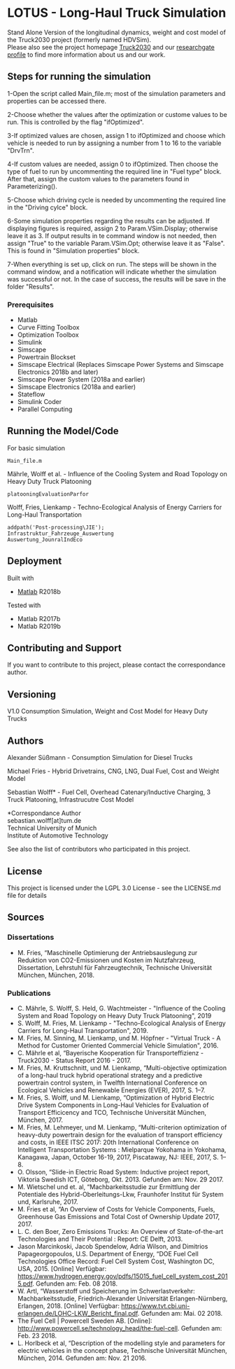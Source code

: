 # LOTUS - Long-Haul Truck Simulation

Stand Alone Version of the longitudinal dynamics, weight and cost model of the Truck2030 project (formerly named HDVSim).  
Please also see the project homepage [Truck2030](https://www.mw.tum.de/en/ftm/main-research/vehicle-concepts/truck-2030-bavarian-cooperation-for-transport-efficiency/) and our [researchgate profile](https://www.researchgate.net/project/Truck2030) to find more information about us and our work.


## Steps for running the simulation
1-Open the script called Main_file.m; most of the simulation parameters
  and properties can be accessed there.

2-Choose whether the values after the optimization or custome values to
  be run. This is controlled by the flag "ifOptimized".

3-If optimized values are chosen, assign 1 to ifOptimized and choose
  which vehicle is needed to run by assigning a number from 1 to 16 to
  the variable "DrvTrn".

4-If custom values are needed, assign 0 to ifOptimized. Then choose the
  type of fuel to run by uncommenting the required line in "Fuel type"
  block. After that, assign the custom values to the parameters found in
  Parameterizing().

5-Choose which driving cycle is needed by uncommenting the required line
  in the "Driving cylce" block.

6-Some simulation properties regarding the results can be adjusted. If
  displaying figures is required, assign 2 to Param.VSim.Display;
  otherwise leave it as 3. If output results in te command window is not
  needed, then assign "True" to the variable Param.VSim.Opt; otherwise
  leave it as "False". This is found in "Simulation properties" block.

7-When everything is set up, click on run. The steps will be shown in the
  command window, and a notification will indicate whether the simulation
  was successful or not. In the case of success, the results will be save
  in the folder "Results".

### Prerequisites

* Matlab
* Curve Fitting Toolbox
* Optimization Toolbox
* Simulink
* Simscape
* Powertrain Blockset
* Simscape Electrical (Replaces Simscape Power Systems and Simscape Electronics 2018b and later)
* Simscape Power System (2018a and earlier)
* Simscape Electronics (2018a and earlier)
* Stateflow
* Simulink Coder
* Parallel Computing

## Running the Model/Code
For basic simulation
```
Main_file.m
```

Mährle, Wolff et al. - Influence of the Cooling System and Road Topology on Heavy Duty Truck Platooning
```
platooningEvaluationParfor
```

Wolff, Fries, Lienkamp - Techno-Ecological Analysis of Energy Carriers for Long-Haul Transportation
```
addpath('Post-processing\JIE');
Infrastruktur_Fahrzeuge_Auswertung
Auswertung_JounralIndEco
```

## Deployment
Built with

* [Matlab](https://de.mathworks.com/products/matlab.html) R2018b

Tested with
* Matlab R2017b
* Matlab R2019b



## Contributing and Support

If you want to contribute to this project, please contact the correspondance author.

## Versioning
V1.0 Consumption Simulation, Weight and Cost Model for Heavy Duty Trucks


## Authors
Alexander Süßmann - Consumption Simulation for Diesel Trucks

Michael Fries - Hybrid Drivetrains, CNG, LNG, Dual Fuel, Cost and Weight Model

Sebastian Wolff* - Fuel Cell, Overhead Catenary/Inductive Charging, 3 Truck Platooning, Infrastrucutre Cost Model

*Correspondance Author  
sebastian.wolff[at]tum.de  
Technical University of Munich  
Institute of Automotive Technology

See also the list of contributors who participated in this project.

## License
This project is licensed under the LGPL 3.0 License - see the LICENSE.md file for details


## Sources
### Dissertations

* M. Fries, “Maschinelle Optimierung der Antriebsauslegung zur Reduktion von CO2-Emissionen und Kosten im Nutzfahrzeug, Dissertation, Lehrstuhl für Fahrzeugtechnik, Technische Universität München, München, 2018.

### Publications

* C. Mährle, S. Wolff, S. Held, G. Wachtmeister - "Influence of the Cooling System and Road Topology on Heavy Duty Truck Platooning", 2019
* S. Wolff, M. Fries, M. Lienkamp - "Techno-Ecological Analysis of Energy Carriers for Long-Haul Transportation", 2019.
* M. Fries, M. Sinning, M. Lienkamp, und M. Höpfner - "Virtual Truck - A Method for Customer Oriented Commercial Vehicle Simulation", 2016.
* C. Mährle et al, “Bayerische Kooperation für Transporteffizienz - Truck2030 - Status Report 2016 - 2017.
* M. Fries, M. Kruttschnitt, und M. Lienkamp, “Multi-objective optimization of a long-haul truck hybrid operational strategy and a predictive powertrain control system, in Twelfth International Conference on Ecological Vehicles and Renewable Energies (EVER), 2017, S. 1–7.
* M. Fries, S. Wolff, und M. Lienkamp, “Optimization of Hybrid Electric Drive System Components in Long-Haul Vehicles for Evaluation of Transport Efficicency and TCO, Technische Universität München, München, 2017.
* M. Fries, M. Lehmeyer, und M. Lienkamp, “Multi-criterion optimization of heavy-duty powertrain design for the evaluation of transport efficiency and costs, in IEEE ITSC 2017: 20th International Conference on Intelligent Transportation Systems : Mielparque Yokohama in Yokohama, Kanagawa, Japan, October 16-19, 2017, Piscataway, NJ: IEEE, 2017, S. 1–8.
* O. Olsson, “Slide-in Electric Road System: Inductive project report, Viktoria Swedish ICT, Göteborg, Okt. 2013. Gefunden am: Nov. 29 2017.
* M. Wietschel und et. al, “Machbarkeitsstudie zur Ermittlung der Potentiale des Hybrid-Oberleitungs-Lkw, Fraunhofer Institut für System und, Karlsruhe, 2017.
* M. Fries et al, “An Overview of Costs for Vehicle Components, Fuels, Greenhouse Gas Emissions and Total Cost of Ownership Update 2017, 2017.
* L. C. den Boer, Zero Emissions Trucks: An Overview of State-of-the-art Technologies and Their Potential : Report: CE Delft, 2013.
* Jason Marcinkoski, Jacob Spendelow, Adria Wilson, and Dimitrios Papageorgopoulos, U.S. Department of Energy, “DOE Fuel Cell Technologies Office Record: Fuel Cell System Cost, Washington DC, USA, 2015. [Online] Verfügbar: https://www.hydrogen.energy.gov/pdfs/15015_fuel_cell_system_cost_2015.pdf. Gefunden am: Feb. 08 2018.
* W. Artl, “Wasserstoff und Speicherung im Schwerlastverkehr: Machbarkeitsstudie, Friedrich-Alexander Universität Erlangen-Nürnberg, Erlangen, 2018. [Online] Verfügbar: https://www.tvt.cbi.uni-erlangen.de/LOHC-LKW_Bericht_final.pdf. Gefunden am: Mai. 02 2018.
* The Fuel Cell | Powercell Sweden AB. [Online]: http://www.powercell.se/technology_head/the-fuel-cell. Gefunden am: Feb. 23 2018.
* L. Horlbeck et al, “Description of the modelling style and parameters for electric vehicles in the concept phase, Technische Universität München, München, 2014. Gefunden am: Nov. 21 2016.
